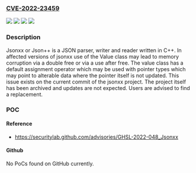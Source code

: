 ### [CVE-2022-23459](https://cve.mitre.org/cgi-bin/cvename.cgi?name=CVE-2022-23459)
![](https://img.shields.io/static/v1?label=Product&message=Jsonxx&color=blue)
![](https://img.shields.io/static/v1?label=Version&message=%3C%3D%201.0.1%20&color=brighgreen)
![](https://img.shields.io/static/v1?label=Vulnerability&message=CWE-415%20Double%20Free&color=brighgreen)
![](https://img.shields.io/static/v1?label=Vulnerability&message=CWE-416%20Use%20After%20Free&color=brighgreen)

### Description

Jsonxx or Json++ is a JSON parser, writer and reader written in C++. In affected versions of jsonxx use of the Value class may lead to memory corruption via a double free or via a use after free. The value class has a default assignment operator which may be used with pointer types which may point to alterable data where the pointer itself is not updated. This issue exists on the current commit of the jsonxx project. The project itself has been archived and updates are not expected. Users are advised to find a replacement.

### POC

#### Reference
- https://securitylab.github.com/advisories/GHSL-2022-048_Jsonxx

#### Github
No PoCs found on GitHub currently.

